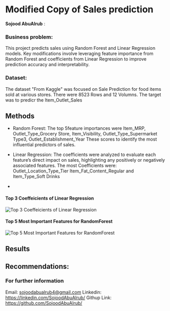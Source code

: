 # Modified Copy of Sales prediction

**Sojood AbuAlrub** : 

### Business problem:
This project predicts sales using Random Forest and Linear Regression models. Key modifications involve leveraging feature importance from Random Forest and coefficients from Linear Regression to improve prediction accuracy and interpretability.


### Dataset:
The dataset "From Kaggle" was focused on Sale Prediction for food items sold at various stores. There were 8523 Rows and 12 Volumns.
The target was to predicr the Item_Outlet_Sales

## Methods
- Random Forest: The top 5feature importances were Item_MRP, Outlet_Type_Grocery Store, Item_Visibility, Outlet_Type_Supermarket Type3, Outlet_Establishment_Year
These scores to identify the most influential predictors of sales.

- Linear Regression: The coefficients were analyzed to evaluate each feature’s direct impact on sales, highlighting any positively or negatively associated features. The most Coefficients were: Outlet_Location_Type_Tier Item_Fat_Content_Regular	and Item_Type_Soft Drinks
- 
#### Top 3 Coeffeicients of Linear Regression 
![Top 3 Coeffeicients of Linear Regression ](https://github.com/user-attachments/assets/c9a4f7af-7e62-47f2-96c5-f57151188a40)


#### Top 5 Most Important Features for RandomForest
![Top 5 Most Important Features for RandomForest](https://github.com/user-attachments/assets/29a87e6f-e89b-4579-a1cb-9aaf538274f2)


## Results



## Recommendations:




### For further information
Email: sojoodabualrub4@gmail.com 
Linkedin: https://linkedin.com/SojoodAbuAlrub/
Githup Link: https://github.com/SojoodAbuAlrub/
